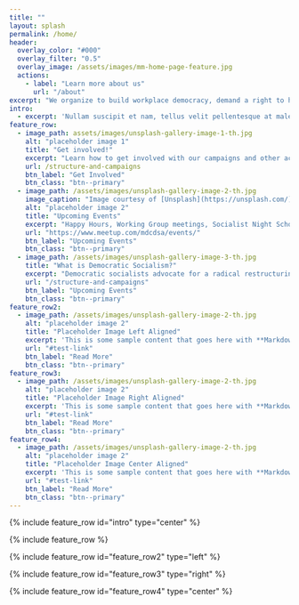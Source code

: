 ```yaml
---
title: ""
layout: splash
permalink: /home/
header:
  overlay_color: "#000"
  overlay_filter: "0.5"
  overlay_image: /assets/images/mm-home-page-feature.jpg
  actions:
    - label: "Learn more about us"
      url: "/about"
excerpt: "We organize to build workplace democracy, demand a right to housing, confront immigration detention profiteers, stand up to Amazon, ensure a just transition, and fight fascism."
intro:
  - excerpt: 'Nullam suscipit et nam, tellus velit pellentesque at malesuada, enim eaque. Quis nulla, netus tempor in diam gravida tincidunt, *proin faucibus* voluptate felis id sollicitudin. Centered with `type="center"`'
feature_row:
  - image_path: assets/images/unsplash-gallery-image-1-th.jpg
    alt: "placeholder image 1"
    title: "Get involved!"
    excerpt: "Learn how to get involved with our campaigns and other actions."
    url: /structure-and-campaigns
    btn_label: "Get Involved"
    btn_class: "btn--primary"
  - image_path: /assets/images/unsplash-gallery-image-2-th.jpg
    image_caption: "Image courtesy of [Unsplash](https://unsplash.com/)"
    alt: "placeholder image 2"
    title: "Upcoming Events"
    excerpt: "Happy Hours, Working Group meetings, Socialist Night Schools - look through our upcoming events."
    url: "https://www.meetup.com/mdcdsa/events/"
    btn_label: "Upcoming Events"
    btn_class: "btn--primary"
  - image_path: /assets/images/unsplash-gallery-image-3-th.jpg
    title: "What is Democratic Socialism?"
    excerpt: "Democratic socialists advocate for a radical restructuring of our economic and political systems to value people over profits."
    url: "/structure-and-campaigns"
    btn_label: "Upcoming Events"
    btn_class: "btn--primary"
feature_row2:
  - image_path: /assets/images/unsplash-gallery-image-2-th.jpg
    alt: "placeholder image 2"
    title: "Placeholder Image Left Aligned"
    excerpt: 'This is some sample content that goes here with **Markdown** formatting. Left aligned with `type="left"`'
    url: "#test-link"
    btn_label: "Read More"
    btn_class: "btn--primary"
feature_row3:
  - image_path: /assets/images/unsplash-gallery-image-2-th.jpg
    alt: "placeholder image 2"
    title: "Placeholder Image Right Aligned"
    excerpt: 'This is some sample content that goes here with **Markdown** formatting. Right aligned with `type="right"`'
    url: "#test-link"
    btn_label: "Read More"
    btn_class: "btn--primary"
feature_row4:
  - image_path: /assets/images/unsplash-gallery-image-2-th.jpg
    alt: "placeholder image 2"
    title: "Placeholder Image Center Aligned"
    excerpt: 'This is some sample content that goes here with **Markdown** formatting. Centered with `type="center"`'
    url: "#test-link"
    btn_label: "Read More"
    btn_class: "btn--primary"
---
```


{% include feature_row id="intro" type="center" %}

{% include feature_row %}

{% include feature_row id="feature_row2" type="left" %}

{% include feature_row id="feature_row3" type="right" %}

{% include feature_row id="feature_row4" type="center" %}
